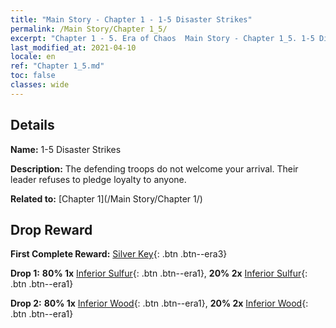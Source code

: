 ```yaml
---
title: "Main Story - Chapter 1 - 1-5 Disaster Strikes"
permalink: /Main Story/Chapter 1_5/
excerpt: "Chapter 1 - 5. Era of Chaos  Main Story - Chapter 1_5. 1-5 Disaster Strikes"
last_modified_at: 2021-04-10
locale: en
ref: "Chapter 1_5.md"
toc: false
classes: wide
---
```


## Details

 **Name:** 1-5 Disaster Strikes

 **Description:** The defending troops do not welcome your arrival. Their leader refuses to pledge loyalty to anyone.

 **Related to:** [Chapter 1](/Main Story/Chapter 1/)

## Drop Reward

 **First Complete Reward:** [Silver Key](/Items/con_693/){: .btn .btn--era3}

 **Drop 1:** **80% 1x** [Inferior Sulfur](/Items/mat_3/){: .btn .btn--era1}, **20% 2x** [Inferior Sulfur](/Items/mat_3/){: .btn .btn--era1}

 **Drop 2:** **80% 1x** [Inferior Wood](/Items/mat_1/){: .btn .btn--era1}, **20% 2x** [Inferior Wood](/Items/mat_1/){: .btn .btn--era1}

